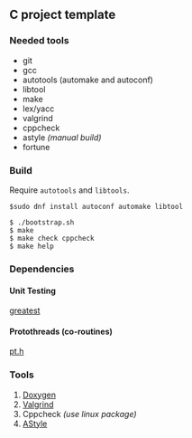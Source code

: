 ## C project template

### Needed tools

- git
- gcc
- autotools (automake and autoconf)
- libtool
- make
- lex/yacc
- valgrind
- cppcheck
- astyle _(manual build)_
- fortune

### Build

Require `autotools` and `libtools`.
```text
$sudo dnf install autoconf automake libtool
```

```text
$ ./bootstrap.sh
$ make
$ make check cppcheck
$ make help
```
### Dependencies

#### Unit Testing

[greatest](https://github.com/silentbicycle/greatest)

#### Protothreads (co-routines)

[pt.h](http://dunkels.com/adam/pt/)

### Tools

1. [Doxygen](https://www.doxygen.nl/index.html) <br/>
2. [Valgrind](https://valgrind.org/)            <br/>
3. Cppcheck _(use linux package)_               <br/>
4. [AStyle](http://astyle.sourceforge.net/)
